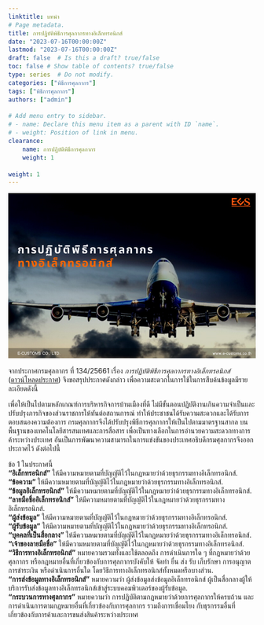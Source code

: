 ```yaml
---
linktitle: บทนำ
# Page metadata.
title: การปฏิบัติพิธีการศุลกากรทางอิเล็กทรอนิกส์
date: "2023-07-16T00:00:00Z"
lastmod: "2023-07-16T00:00:00Z"
draft: false  # Is this a draft? true/false
toc: false # Show table of contents? true/false
type: series  # Do not modify.
categories: ["พิธีการศุลกากร"]
tags: ["พิธีการศุลกากร"]
authors: ["admin"]

# Add menu entry to sidebar.
# - name: Declare this menu item as a parent with ID `name`.
# - weight: Position of link in menu.
clearance:
    name: การปฏิบัติพิธีการศุลกากร
    weight: 1

weight: 1
---
```


![](./img/customs_clearance.png)


จากประกาศกรมศุลกากร ที่ 134/25661 เรื่อง *การปฏิบัติพิธีการศุลกากรทางอิเล็กทรอนิกส์* ([ดาวน์โหลดประกาศ](https://ecs-support.github.io/post/law/customs/2561/2561-134/)) จึงขอสรุปประกาศดังกล่าว เพื่อความสะดวกในการใช้ในการสืบค้นข้อมูลมีรายละเอียดดังนี้


เพื่อให้เป็นไปตามหลักเกณฑ์การบริหารกิจการบ้านเมืองที่ดี  ไม่มีขั้นตอนปฏิบัติงานเกินความจำเป็นและปรับปรุงภารกิจของส่วนราชการให้ทันต่อสถานการณ์  ทำให้ประชาชนได้รับความสะดวกและได้รับการตอบสนองความต้องการ  กรมศุลกากรจึงได้ปรับปรุงพิธีการศุลกากรให้เป็นไปตามมาตรฐานสากล  บนพื้นฐานของเทคโนโลยีสารสนเทศและการสื่อสาร  เพื่อเป็นทางเลือกในการอำนวยความสะดวกทางการค้าระหว่างประเทศ  อันเป็นการพัฒนาความสามารถในการแข่งขันของประเทศอธิบดีกรมศุลกากรจึงออกประกาศไว้  ดังต่อไปนี้ 

ข้อ 1 ในประกาศนี้   
**“อิเล็กทรอนิกส์”**  ให้มีความหมายตามที่บัญญัติไว้ในกฎหมายว่าด้วยธุรกรรมทางอิเล็กทรอนิกส์.  
**“ข้อความ”**  ให้มีความหมายตามที่บัญญัติไว้ในกฎหมายว่าด้วยธุรกรรมทางอิเล็กทรอนิกส์.  
**“ข้อมูลอิเล็กทรอนิกส์”**  ให้มีความหมายตามที่บัญญัติไว้ในกฎหมายว่าด้วยธุรกรรมทางอิเล็กทรอนิกส์.  
**“ลายมือชื่ออิเล็กทรอนิกส์”**  ให้มีความหมายตามที่บัญญัติไว้ในกฎหมายว่าด้วยธุรกรรมทางอิเล็กทรอนิกส์.  
**“ผู้ส่งข้อมูล”**  ให้มีความหมายตามที่บัญญัติไว้ในกฎหมายว่าด้วยธุรกรรมทางอิเล็กทรอนิกส์.  
**“ผู้รับข้อมูล”**  ให้มีความหมายตามที่บัญญัติไว้ในกฎหมายว่าด้วยธุรกรรมทางอิเล็กทรอนิกส์.  
**“บุคคลที่เป็นสื่อกลาง”**  ให้มีความหมายตามที่บัญญัติไว้ในกฎหมายว่าด้วยธุรกรรมทางอิเล็กทรอนิกส์.   
**“เจ้าของลายมือชื่อ”**  ให้มีความหมายตามที่บัญญัติไว้ในกฎหมายว่าด้วยธุรกรรมทางอิเล็กทรอนิกส์.  
**“วิธีการทางอิเล็กทรอนิกส์”**  หมายความรวมทั้งและใช้ตลอดถึง  การดำเนินการใด ๆ   ที่กฎหมายว่าด้วยศุลกากร  หรือกฎหมายอื่นที่เกี่ยวข้องกับการศุลกากรบังคับให้  จัดทำ  ยื่น  ส่ง  รับ  เก็บรักษา  การอนุญาต  การชำระเงิน  หรือดำเนินการอื่นใด  โดยวิธีการทางอิเล็กทรอนิกส์ทั้งหมดหรือบางส่วน.  
**“การส่งข้อมูลทางอิเล็กทรอนิกส์”**  หมายความว่า  ผู้ส่งข้อมูลส่งข้อมูลอิเล็กทรอนิกส์ ผู้เป็นสื่อกลางผู้ให้บริการรับส่งข้อมูลทางอิเล็กทรอนิกส์เข้าสู่ระบบคอมพิวเตอร์ของผู้รับข้อมูล.  
**“กระบวนการทางศุลกากร”**  หมายความว่า  การปฏิบัติตามกฎหมายว่าด้วยการศุลกากรให้ครบถ้วน  และการดำเนินการตามกฎหมายอื่นที่เกี่ยวข้องกับการศุลกากร  รวมถึงการเชื่อมโยง กับธุรกรรมอื่นที่เกี่ยวข้องกับการค้าและการขนส่งสินค้าระหว่างประเทศ 




